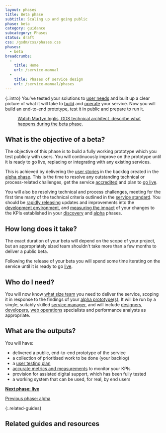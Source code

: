 ```yaml
---
layout: phases
title: Beta phase
subtitle: Scaling up and going public
phase: beta
category: guidance
subcategory: Phases
status: draft
css: /gsdm/css/phases.css
phases:
  - beta
breadcrumbs:
  -
    title: Home
    url: /service-manual
  -
    title: Phases of service design
    url: /service-manual/phases
---
```


{:.intro}
You've tested your solutions to [user needs](/service-manual/users/user-needs.html) and built up a clear picture of what it will take to [build](/service-manual/making-software) and [operate](/service-manual/operations) your service. Now you will build an end-to-end prototype, test it in public and prepare to run it.

<figure class="media-player-wrapper video"><a href="https://www.youtube.com/watch?v=s0l8HauO_PM">Watch Martyn Inglis, GDS technical architect, describe what happens during the beta phase.</a></figure>

## What is the objective of a beta?

The objective of this phase is to build a fully working prototype which you test publicly with users. You will continuously improve on the prototype until it is ready to go live, replacing or integrating with any existing services.

This is achieved by delivering the [user stories](/service-manual/agile/writing-user-stories.html) in the backlog created in the [alpha phase](/service-manual/phases/alpha.html). This is the time to resolve any outstanding technical or process-related challenges, get the service [accredited](/service-manual/making-software/information-security.html) and plan to [go live](/service-manual/phases/live.html).

You will also be resolving technical and process challenges, meeting for the first time many of the technical criteria outlined in the [service standard](/service-manual/digital-by-default). You should be [rapidly releasing](/service-manual/making-software/release-strategies.html) updates and improvements into the [development environment](/service-manual/making-software/development-environment.html), and [measuring the impact](/service-manual/measurement) of your changes to the KPIs established in your [discovery](/service-manual/phases/discovery.html) and [alpha](/service-manual/phases/alpha.html) phases.

## How long does it take?

The exact duration of your beta will depend on the scope of your project, but an appropriately sized team shouldn't take more than a few months to deliver a public beta.

Following the release of your beta you will spend some time iterating on the service until it is ready to go [live](/service-manual/phases/live.html).

## Who do I need?

You will now know [what size team](/service-manual/the-team) you need to deliver the service, scoping it in response to the findings of your [alpha prototype(s)](/service-manual/phases/alpha.html). It will be run by a single, suitably skilled [service manager](/service-manual/the-team/service-manager.html), and will include [designers](/service-manual/the-team/designer.html), [developers](/service-manual/the-team/developer.html), [web operations](/service-manual/the-team/web-operations.html) specialists and performance analysts as appropriate.


## What are the outputs?
You will have:

* delivered a public, end-to-end prototype of the service
* a collection of prioritised work to be done (your backlog)
* a [user testing plan](/service-manual/users/introduction-to-user-research.html)
* [accurate metrics and measurements](/service-manual/measurement) to monitor your KPIs
* provision for assisted digital support, which has been fully tested
* a working system that can be used, for real, by end users

**[Next phase: live](/service-manual/phases/live.html)**

[Previous phase: alpha](/service-manual/phases/alpha.html)

{:.related-guides}
## Related guides and resources